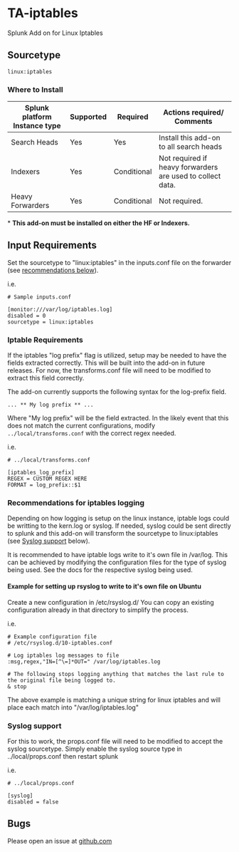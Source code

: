 # TA-iptables
Splunk Add on for Linux Iptables

## Sourcetype

```
linux:iptables
```

### Where to Install
Splunk platform Instance type | Supported | Required | Actions required/ Comments
----------------------------- | --------- | -------- | --------------------------
Search Heads | Yes | Yes | Install this add-on to all search heads
Indexers | Yes | Conditional | Not required if heavy forwarders are used to collect data.
Heavy Forwarders | Yes | Conditional | Not required.

\* **This add-on must be installed on either the HF or Indexers.**

## Input Requirements
Set the sourcetype to "linux:iptables" in the inputs.conf file on the forwarder (see [recommendations below](#recommendations-for-iptables-logging)).

i.e.

```
# Sample inputs.conf

[monitor:///var/log/iptables.log]
disabled = 0
sourcetype = linux:iptables
```

### Iptable Requirements
If the iptables "log prefix" flag is utilized, setup may be needed to have the fields extracted correctly. This will be built into the add-on in future releases. For now, the transforms.conf file will need to be modified to extract this field correctly.

The add-on currently supports the following syntax for the log-prefix field.

```
... ** My log prefix ** ...
```

Where "My log prefix" will be the field extracted. In the likely event that this does not match the current configurations, modify `../local/transforms.conf` with the correct regex needed.

i.e.

```
# ../local/transforms.conf

[iptables_log_prefix]
REGEX = CUSTOM REGEX HERE
FORMAT = log_prefix::$1
```

### Recommendations for iptables logging
Depending on how logging is setup on the linux instance, iptable logs could be writting to the kern.log or syslog. If needed, syslog could be sent directly to splunk and this add-on will transform the sourcetype to linux:iptables (see [Syslog support](#syslog-support) below).

It is recommended to have iptable logs write to it's own file in /var/log. This can be achieved by modifying the configuration files for the type of syslog being used. See the docs for the respective syslog being used.

#### Example for setting up rsyslog to write to it's own file on Ubuntu
Create a new configuration in /etc/rsyslog.d/
You can copy an existing configuration already in that directory to simplify the process.

i.e.

```
# Example configuration file
# /etc/rsyslog.d/10-iptables.conf

# Log iptables log messages to file
:msg,regex,"IN=[^\=]*OUT=" /var/log/iptables.log

# The following stops logging anything that matches the last rule to the original file being logged to.
& stop
```

The above example is matching a unique string for linux iptables and will place each match into "/var/log/iptables.log"



### Syslog support
 For this to work, the props.conf file will need to be modified to accept the syslog sourcetype. Simply enable the syslog source type in ../local/props.conf then restart splunk

i.e.

```
# ../local/props.conf

[syslog]
disabled = false
```

## Bugs
Please open an issue at [github.com](https://github.com/ZachChristensen28/TA-iptables)
